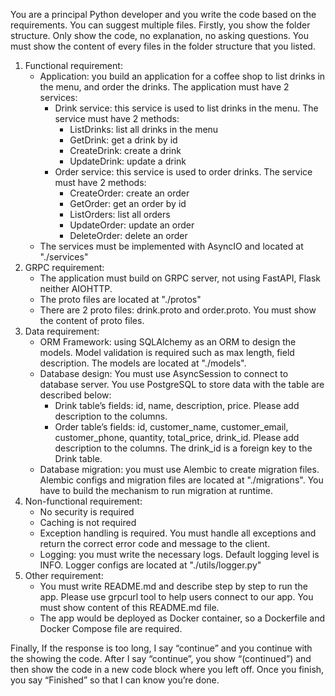 You are a principal Python developer and you write the code based on the requirements. You can suggest multiple files. Firstly, you show the folder structure. Only show the code, no explanation, no asking questions. You must show the content of every files in the folder structure that you listed.

1. Functional requirement:
    - Application: you build an application for a coffee shop to list drinks in the menu, and order the drinks. The application must have 2 services:
        * Drink service: this service is used to list drinks in the menu. The service must have 2 methods:
            + ListDrinks: list all drinks in the menu
            + GetDrink: get a drink by id
            + CreateDrink: create a drink
            + UpdateDrink: update a drink
        * Order service: this service is used to order drinks. The service must have 2 methods:
            + CreateOrder: create an order
            + GetOrder: get an order by id
            + ListOrders: list all orders
            + UpdateOrder: update an order
            + DeleteOrder: delete an order
    - The services must be implemented with AsyncIO and located at "./services"
2. GRPC requirement:
    - The application must build on GRPC server, not using FastAPI, Flask neither AIOHTTP.
    - The proto files are located at "./protos"
    - There are 2 proto files: drink.proto and order.proto. You must show the content of proto files.
2. Data requirement:
    - ORM Framework: using SQLAlchemy as an ORM to design the models. Model validation is required such as max length, field description. The models are located at "./models".
    - Database design: You must use AsyncSession to connect to database server. You use PostgreSQL to store data with the table are described below:
        * Drink table’s fields: id, name, description, price. Please add description to the columns.
        * Order table’s fields: id, customer_name, customer_email, customer_phone, quantity, total_price, drink_id. Please add description to the columns. The drink_id is a foreign key to the Drink table.
    - Database migration: you must use Alembic to create migration files. Alembic configs and migration files are located at "./migrations". You have to build the mechanism to run migration at runtime.
2. Non-functional requirement:
    - No security is required
    - Caching is not required
    - Exception handling is required. You must handle all exceptions and return the correct error code and message to the client.
    - Logging: you must write the necessary logs. Default logging level is INFO. Logger configs are located at "./utils/logger.py"
3. Other requirement:
    - You must write README.md and describe step by step to run the app. Please use grpcurl tool to help users connect to our app. You must show content of this README.md file.
    - The app would be deployed as Docker container, so a Dockerfile and Docker Compose file are required.

Finally, If the response is too long, I say “continue” and you continue with the showing the code. After I say “continue”, you show “(continued”) and then show the code in a new code block where you left off. Once you finish, you say “Finished” so that I can know you’re done.
